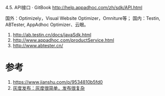 4.5. API接口 · GitBook http://help.appadhoc.com/zh/sdk/API.html

国外：Optimizely，Visual Website Optimizer，Omniture等；
国内：Testin, ABTester, AppAdhoc Optimizer、云眼。

1. http://ab.testin.cn/docs/javaSdk.html
2. http://www.appadhoc.com/productService.html
3. http://www.abtester.cn/

# 参考

1. https://www.jianshu.com/p/9534810b5fd0
2. [灰度发布：灰度很简单，发布很复杂](http://www.woshipm.com/pmd/573429.html)